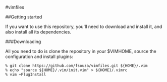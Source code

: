 #vimfiles

##Getting started

If you want to use this repository, you'll need to download and install it, and
also install all its dependencies.

###Downloading

All you need to do is clone the repository in your $VIMHOME, source the
configuration and install plugins:

	% git clone https://github.com/fsouza/vimfiles.git ${HOME}/.vim
	% echo "source ${HOME}/.vim/init.vim" > ${HOME}/.vimrc
	% vim +PlugInstall

